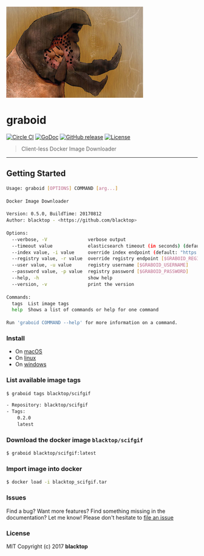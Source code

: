![logo](https://github.com/blacktop/graboid/raw/master/graboids.jpg)

graboid
=======

[![Circle CI](https://circleci.com/gh/blacktop/graboid.png?style=shield)](https://circleci.com/gh/blacktop/graboid) [![GoDoc](https://godoc.org/github.com/blacktop/graboid?status.svg)](https://godoc.org/github.com/blacktop/graboid) [![GitHub release](https://img.shields.io/github/release/blacktop/graboid.svg)](https://github.com/https://github.com/blacktop/graboid/releases/releases) [![License](http://img.shields.io/:license-mit-blue.svg)](http://doge.mit-license.org)

> Client-less Docker Image Downloader

---

Getting Started
---------------

```sh
Usage: graboid [OPTIONS] COMMAND [arg...]

Docker Image Downloader

Version: 0.5.0, BuildTime: 20170812
Author: blacktop - <https://github.com/blacktop>

Options:
  --verbose, -V               verbose output
  --timeout value             elasticsearch timeout (in seconds) (default: 60) [$TIMEOUT]
  --index value, -i value     override index endpoint (default: "https://index.docker.io") [$GRABOID_INDEX]
  --registry value, -r value  override registry endpoint [$GRABOID_REGISTRY]
  --user value, -u value      registry username [$GRABOID_USERNAME]
  --password value, -p value  registry password [$GRABOID_PASSWORD]
  --help, -h                  show help
  --version, -v               print the version

Commands:
  tags  List image tags
  help  Shows a list of commands or help for one command

Run 'graboid COMMAND --help' for more information on a command.
```

### Install

-	On [macOS](https://github.com/blacktop/graboid/blob/master/docs/macos.md)
-	On [linux](https://github.com/blacktop/graboid/blob/master/docs/linux.md)
-	On [windows](https://github.com/blacktop/graboid/blob/master/docs/windows.md)

### List available image tags

```sh
$ graboid tags blacktop/scifgif
```

```sh
- Repository: blacktop/scifgif
- Tags:
    0.2.0
    latest
```

### Download the docker image `blacktop/scifgif`

```sh
$ graboid blacktop/scifgif:latest
```

### Import image into docker

```sh
$ docker load -i blacktop_scifgif.tar
```

### Issues

Find a bug? Want more features? Find something missing in the documentation? Let me know! Please don't hesitate to [file an issue](https://github.com/blacktop/graboid/issues/new)

### License

MIT Copyright (c) 2017 **blacktop**

